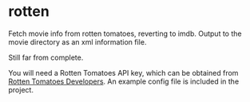 rotten
======

Fetch movie info from rotten tomatoes, reverting to imdb. Output to the movie directory as an xml information file.

Still far from complete.

You will need a Rotten Tomatoes API key, which can be obtained from
[Rotten Tomatoes Developers](http://developer.rottentomatoes.com). An
example config file is included in the project.
